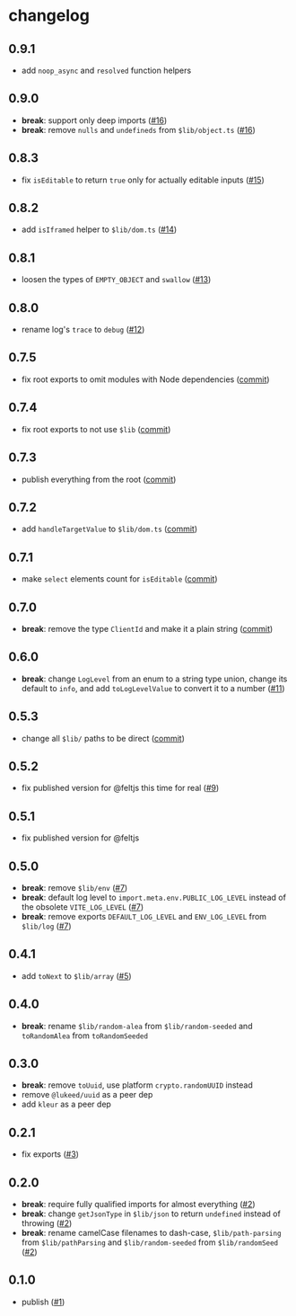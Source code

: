 # changelog

## 0.9.1

- add `noop_async` and `resolved` function helpers

## 0.9.0

- **break**: support only deep imports
  ([#16](https://github.com/feltjs/util/pull/16))
- **break**: remove `nulls` and `undefineds` from `$lib/object.ts`
  ([#16](https://github.com/feltjs/util/pull/16))

## 0.8.3

- fix `isEditable` to return `true` only for actually editable inputs
  ([#15](https://github.com/feltjs/util/pull/15))

## 0.8.2

- add `isIframed` helper to `$lib/dom.ts`
  ([#14](https://github.com/feltjs/util/pull/14))

## 0.8.1

- loosen the types of `EMPTY_OBJECT` and `swallow`
  ([#13](https://github.com/feltjs/util/pull/13))

## 0.8.0

- rename log's `trace` to `debug`
  ([#12](https://github.com/feltjs/util/pull/12))

## 0.7.5

- fix root exports to omit modules with Node dependencies
  ([commit](https://github.com/feltjs/util/commit/7fb6fd1279df284bbb319a984c299018d4472c80))

## 0.7.4

- fix root exports to not use `$lib`
  ([commit](https://github.com/feltjs/util/commit/ae12e44814b2331883820413080ea9570d57fa5c))

## 0.7.3

- publish everything from the root
  ([commit](https://github.com/feltjs/util/commit/8a7b3b0e16908b27f52563c9b3151eda47615ba5))

## 0.7.2

- add `handleTargetValue` to `$lib/dom.ts`
  ([commit](https://github.com/feltjs/util/commit/37d99fc73c577229ae5c5fc87dde8d238950826e))

## 0.7.1

- make `select` elements count for `isEditable`
  ([commit](https://github.com/feltjs/util/commit/202026ad248b0f337d84ff3521948fd299104d6e))

## 0.7.0

- **break**: remove the type `ClientId` and make it a plain string
  ([commit](https://github.com/feltjs/util/commit/b02ffa709e08b56d15988be4292928a24893695f))

## 0.6.0

- **break**: change `LogLevel` from an enum to a string type union,
  change its default to `info`, and add `toLogLevelValue` to convert it to a number
  ([#11](https://github.com/feltjs/util/pull/11))

## 0.5.3

- change all `$lib/` paths to be direct
  ([commit](https://github.com/feltjs/util/commit/c845c45a89a75cb4d2b56c4cde1bc0d4ef090f8a))

## 0.5.2

- fix published version for @feltjs this time for real
  ([#9](https://github.com/feltjs/util/pull/9))

## 0.5.1

- fix published version for @feltjs

## 0.5.0

- **break**: remove `$lib/env`
  ([#7](https://github.com/feltjs/util/pull/7))
- **break**: default log level to `import.meta.env.PUBLIC_LOG_LEVEL`
  instead of the obsolete `VITE_LOG_LEVEL`
  ([#7](https://github.com/feltjs/util/pull/7))
- **break**: remove exports `DEFAULT_LOG_LEVEL` and `ENV_LOG_LEVEL` from `$lib/log`
  ([#7](https://github.com/feltjs/util/pull/7))

## 0.4.1

- add `toNext` to `$lib/array`
  ([#5](https://github.com/feltjs/util/pull/5))

## 0.4.0

- **break**: rename `$lib/random-alea` from `$lib/random-seeded`
  and `toRandomAlea` from `toRandomSeeded`

## 0.3.0

- **break**: remove `toUuid`, use platform `crypto.randomUUID` instead
- remove `@lukeed/uuid` as a peer dep
- add `kleur` as a peer dep

## 0.2.1

- fix exports
  ([#3](https://github.com/feltjs/util/pull/3))

## 0.2.0

- **break**: require fully qualified imports for almost everything
  ([#2](https://github.com/feltjs/util/pull/2))
- **break**: change `getJsonType` in `$lib/json` to return `undefined` instead of throwing
  ([#2](https://github.com/feltjs/util/pull/2))
- **break**: rename camelCase filenames to dash-case,
  `$lib/path-parsing` from `$lib/pathParsing` and
  `$lib/random-seeded` from `$lib/randomSeed`
  ([#2](https://github.com/feltjs/util/pull/2))

## 0.1.0

- publish
  ([#1](https://github.com/feltjs/util/pull/1))
